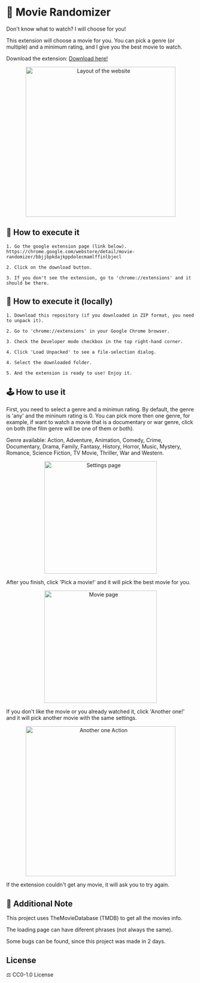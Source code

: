 # 🎥 Movie Randomizer

Don't know what to watch? I will choose for you!

This extension will choose a movie for you. You can pick a genre (or multiple) and a minimum rating, and I give you the best movie to watch.

Download the extension: [Download here!](https://chrome.google.com/webstore/detail/movie-randomizer/bbjjbpkdajkppdolecmamlffinlbjecl)

<p align="center"><img src="https://i.imgur.com/9QcHgEa.gif" width="400" height="400" alt="Layout of the website"></p>

## 🔧 How to execute it
```
1. Go the google extension page (link below).
https://chrome.google.com/webstore/detail/movie-randomizer/bbjjbpkdajkppdolecmamlffinlbjecl

2. Click on the download button.

3. If you don't see the extension, go to 'chrome://extensions' and it should be there.
```

## 🔧 How to execute it (locally) 
```
1. Download this repository (if you downloaded in ZIP format, you need to unpack it).

2. Go to 'chrome://extensions' in your Google Chrome browser.

3. Check the Developer mode checkbox in the top right-hand corner.

4. Click 'Load Unpacked' to see a file-selection dialog.

4. Select the downloaded folder.

5. And the extension is ready to use! Enjoy it.
```

## 🕹️ How to use it

First, you need to select a genre and a minimun rating. By default, the genre is 'any' and the mininum rating is 0.
You can pick more then one genre, for example, if want to watch a movie that is a documentary or war genre, click on both (the film genre will be one of them or both).

Genre available: Action, Adventure, Animation, Comedy, Crime, Documentary, Drama, Family, Fantasy, History, Horror, Music, Mystery, Romance, Science Fiction, TV Movie, Thriller, War and Western.

<p align="center"><img src="https://i.imgur.com/iUgc0it.jpg" width="300" alt="Settings page"></p>

After you finish, click 'Pick a movie!' and it will pick the best movie for you. 

<p align="center"><img src="https://i.imgur.com/S0CLG4l.jpg" width="300" alt="Movie page"></p>

If you don't like the movie or you already watched it, click 'Another one!' and it will pick another movie with the same settings.

<p align="center"><img src="https://i.imgur.com/0GuD1sS.gif" width="400" height="400" alt="Another one Action"></p>

If the extension couldn't get any movie, it will ask you to try again.

## 📝 Additional Note

This project uses TheMovieDatabase (TMDB) to get all the movies info.

The loading page can have diferent phrases (not always the same).

Some bugs can be found, since this project was made in 2 days.

## License

⚖️ CC0-1.0 License
